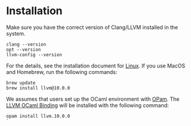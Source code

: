 # Installation
Make sure you have the correct version of Clang/LLVM installed in the system.
```
clang --version
opt --version
llvm-config --version
```
For the details, see the installation document for [Linux](https://apt.llvm.org).
If you use MacOS and Homebrew, run the following commands:
```
brew update
brew install llvm@10.0.0
```

We assumes that users set up the OCaml environment with [OPam](https://opam.ocaml.org).
The [LLVM OCaml Binding](https://llvm.moe/ocaml/index.html) will be installed with the following command:
```
opam install llvm.10.0.0
`

